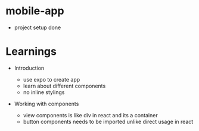 # mobile-app
- project setup done


# Learnings

- Introduction
  - use expo to create app
  - learn about different components
  - no inline stylings

- Working with components
  - view components is like div in react and its a container
  - button components needs to be imported unlike direct usage in react